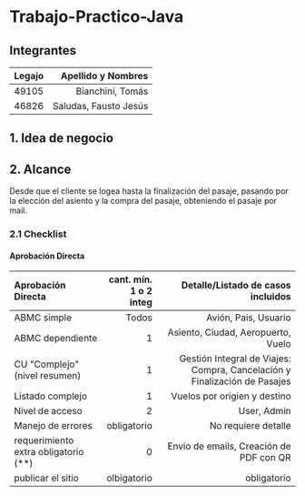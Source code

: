 # Trabajo-Practico-Java
## Integrantes 
|Legajo|Apellido y Nombres|
|:-|-:|
|49105|Bianchini, Tomás|
|46826|Saludas, Fausto Jesús|

## 1. Idea de negocio


## 2. Alcance 
Desde que el cliente se logea hasta la finalización del pasaje, pasando por la elección del asiento y la compra del pasaje, obteniendo el pasaje por mail.
### 2.1 Checklist
#### Aprobación Directa
|Aprobación Directa|cant. mín.<br>1 o 2 integ|Detalle/Listado de casos incluidos|
|:-|-:|-:|
|ABMC simple|Todos|Avión, Pais, Usuario|
|ABMC dependiente|1|Asiento, Ciudad, Aeropuerto, Vuelo |
|CU "Complejo"(nivel resumen)|1|Gestión Integral de Viajes: Compra, Cancelación y Finalización de Pasajes|
|Listado complejo|1|Vuelos por origien y destino|
|Nivel de acceso|2|User, Admin|
|Manejo de errores|obligatorio|No requiere detalle|
|requerimiento extra obligatorio (**)|0|Envio de emails, Creación de PDF con QR|
|publicar el sitio|olbigatorio|obligatorio|no requiere detalle|
